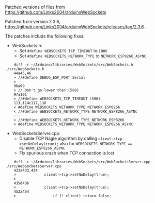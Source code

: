 Patched versions of files from https://github.com/Links2004/arduinoWebSockets

Patched from version 2.3.6, https://github.com/Links2004/arduinoWebSockets/releases/tag/2.3.6 .

The patches include the following fixes:

- WebSockets.h:
  * Set `#define WEBSOCKETS_TCP_TIMEOUT` to `1000`
  * Set `#define WEBSOCKETS_NETWORK_TYPE` to `NETWORK_ESP8266_ASYNC`

```
    diff -r ~/Arduino/libraries/WebSockets/src/WebSockets.h ./src/WebSockets.h
    44a45,46
    > //#define DEBUG_ESP_PORT Serial
    >
    96a99
    > // Don't go lower than (500)
    97a101
    > //#define WEBSOCKETS_TCP_TIMEOUT (500)
    113,114c117,118
    < #define WEBSOCKETS_NETWORK_TYPE NETWORK_ESP8266
    < //#define WEBSOCKETS_NETWORK_TYPE NETWORK_ESP8266_ASYNC
    ---
    > //#define WEBSOCKETS_NETWORK_TYPE NETWORK_ESP8266
    > #define WEBSOCKETS_NETWORK_TYPE NETWORK_ESP8266_ASYNC
```

- WebSocketsServer.cpp:
  * Disable TCP Nagle algorithm by calling `client->tcp->setNoDelay(true);` also for
    `WEBSOCKETS_NETWORK_TYPE == NETWORK_ESP8266_ASYNC`
  * Fix spurious crash when TCP connection is lost

```
    diff -r ~/Arduino/libraries/WebSockets/src/WebSocketsServer.cpp ./src/WebSocketsServer.cpp
    432a433,434
    >             client->tcp->setNoDelay(true);
    >
    435d436
    <             client->tcp->setNoDelay(true);
    452a454
    >                 if (! client) return false;
```
